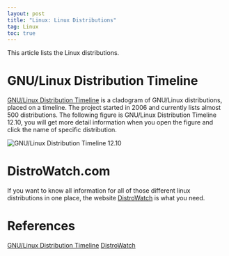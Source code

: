 ```yaml
---
layout: post
title: "Linux: Linux Distributions"
tag: Linux
toc: true
---
```


This article lists the Linux distributions.

<!--more-->

# GNU/Linux Distribution Timeline

[GNU/Linux Distribution Timeline](http://futurist.se/gldt/) is a cladogram of GNU/Linux distributions, placed on a timeline. The project started in 2006 and currently lists almost 500 distributions. The following figure is GNU/Linux Distribution Timeline 12.10, you will get more detail information when you open the figure and click the name of specific distribution.

![GNU/Linux Distribution Timeline 12.10](/assets/GNU_Linux_Distribution_Timeline_12.10.svg)

# DistroWatch.com

If you want to know all information for all of those different linux distributions in one place, the website [DistroWatch](http://distrowatch.com/) is what you need.

# References

[GNU/Linux Distribution Timeline](http://futurist.se/gldt/)
[DistroWatch](http://distrowatch.com/)
